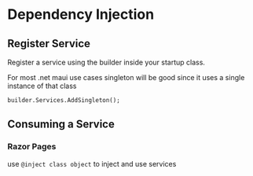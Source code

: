 # Dependency Injection

## Register Service
Register a service using the builder inside your startup class.

For most .net maui use cases singleton will be good since it uses a single instance of that class

<code>builder.Services.AddSingleton<ServiceName>();</code>

## Consuming a Service
### Razor Pages
use <code>@inject class object</code> to inject and use services 